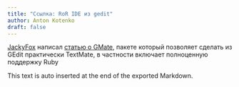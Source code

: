 ```yaml
---
title: "Ссылка: RoR IDE из gedit"
author: Anton Kotenko
draft: false
---
```


[JackyFox](http://www.jackyfox.com) написал [статью о GMate](http://www.jackyfox.com/2010/12/27/ruby-on-rails-ide-iz-gedit-a/), пакете который позволяет сделать из GEdit практически TextMate, в частности включает полноценную поддержку Ruby


This text is auto inserted at the end of the exported Markdown.
